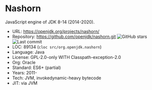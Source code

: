 # Nashorn

JavaScript engine of JDK 8-14 (2014-2020).

* URL:        https://openjdk.org/projects/nashorn/
* Repository: https://github.com/openjdk/nashorn.git <img src="https://img.shields.io/github/stars/openjdk/nashorn?label=&style=flat-square" alt="GitHub stars" title="GitHub stars"><img src="https://img.shields.io/github/last-commit/openjdk/nashorn?label=&style=flat-square" alt="Last commit" title="Last commit">
* LOC:        89134 (`cloc src/org.openjdk.nashorn`)
* Language:   Java
* License:    GPL-2.0-only WITH Classpath-exception-2.0
* Org:        Oracle
* Standard:   ES6+ (partial)
* Years:      2011-
* Tech:       JVM, invokedynamic-heavy bytecode
* JIT:        via JVM
